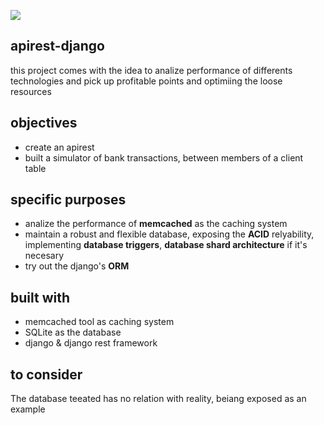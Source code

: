 ![](Titelloses7_20210430204225.png)
## apirest-django
this project comes with the idea to analize performance of differents technologies and pick up profitable points and optimiing the loose resources

## objectives
* create an apirest
* built a simulator of bank transactions, between members of a client table

## specific purposes 
* analize the performance of **memcached** as the caching system
* maintain a robust and flexible database, exposing the **ACID** relyability, implementing **database triggers**, **database shard architecture** if it's necesary
* try out the django's **ORM** 

## built with
* memcached tool as caching system
* SQLite as the database
* django & django rest framework

## to consider
The database teeated has no relation with reality, beiang exposed as an example
